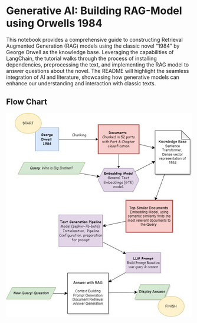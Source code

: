 # Generative AI: Building RAG-Model using Orwells 1984

This notebook provides a comprehensive guide to constructing Retrieval Augmented Generation (RAG) models using the classic novel “1984” by George Orwell as the knowledge base. Leveraging the capabilities of LangChain, the tutorial walks through the process of installing dependencies, preprocessing the text, and implementing the RAG model to answer questions about the novel. The README will highlight the seamless integration of AI and literature, showcasing how generative models can enhance our understanding and interaction with classic texts.

## Flow Chart
![Political](./1984.jpg)
